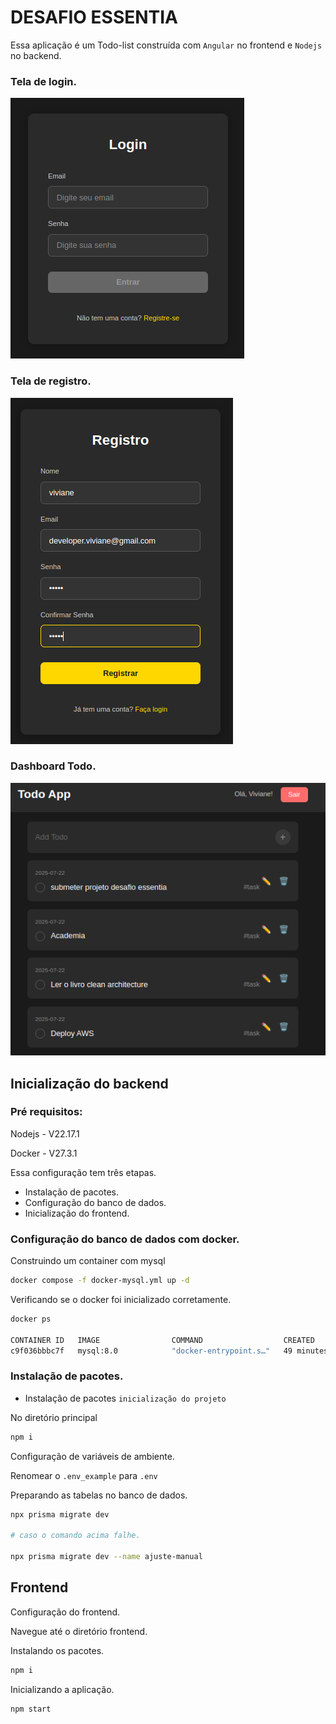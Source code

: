# DESAFIO ESSENTIA

Essa aplicação é um Todo-list construída com `Angular` no frontend e `Nodejs` no backend.




### Tela de login.
![Login](./img/login.png)

### Tela de registro.
![Registro](./img/register.png)

### Dashboard Todo.
![Todo](./img/dashboard.png)

## Inicialização do backend 

### Pré requisitos: 

Nodejs - V22.17.1

Docker - V27.3.1

Essa configuração tem três etapas.

- Instalação de pacotes.
- Configuração do banco de dados. 
- Inicialização do frontend.

### Configuração do banco de dados com docker.

Construindo um container com mysql 

```sh
docker compose -f docker-mysql.yml up -d
```
Verificando se o docker foi inicializado corretamente. 

```sh
docker ps 

CONTAINER ID   IMAGE                COMMAND                  CREATED          STATUS          PORTS                                                  NAMES
c9f036bbbc7f   mysql:8.0            "docker-entrypoint.s…"   49 minutes ago   Up 49 minutes   0.0.0.0:3306->3306/tcp, :::3306->3306/tcp, 33060/tcp   mysql_todo
```


### Instalação de pacotes.

- Instalação de pacotes `inicialização do projeto` 

No diretório principal

```sh 
npm i  
``` 

Configuração de variáveis de ambiente.

Renomear o `.env_example` para `.env` 

Preparando as tabelas no banco de dados. 

```sh
npx prisma migrate dev

# caso o comando acima falhe.

npx prisma migrate dev --name ajuste-manual

```

## Frontend

Configuração do frontend.

Navegue até o diretório frontend. 

Instalando os pacotes.

```sh
npm i 
```
Inicializando a aplicação. 

```sh
npm start
```





